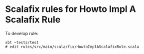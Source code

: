 # Scalafix rules for Howto Impl A Scalafix Rule

To develop rule:
```
sbt ~tests/test
# edit rules/src/main/scala/fix/HowtoImplAScalafixRule.scala
```
